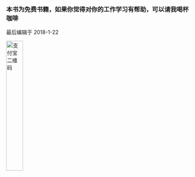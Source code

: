 <div class="container-fluid">
    <div class="card card-cascade my-5 hoverable">
        <div class="view gradient-card-header indigo">
            <h3 class="h3-responsive">本书为免费书籍，如果你觉得对你的工作学习有帮助，可以请我喝杯咖啡</h3>
            <p>最后编辑于 2018-1-22</p>
        </div>
        <div class="card-body">
            <p class="card-text text-center">
                <img src="https://cdn.inbuff.cn/image/pay/1516383654686.jpg" alt="支付宝二维码" style="width:30%;">
            </p>
        </div>
    </div>
</div>
